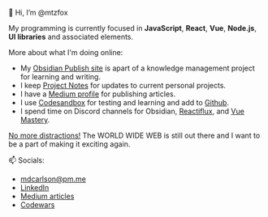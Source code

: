 👋 Hi, I’m @mtzfox

My programming is currently focused in **JavaScript**, **React**, **Vue**, **Node.js**, **UI libraries** and associated elements. 

More about what I'm doing online:
- My [Obsidian Publish site](https://obsidian.mikecarlson.io) is apart of a knowledge management project for learning and writing.
- I keep [Project Notes](https://obsidian.mikecarlson.io/Project+Notes) for updates to current personal projects.
- I have a [Medium profile](https://medium.com/@mtzfox/subscribe) for publishing articles.
- I use [Codesandbox](https://codesandbox.io/dashboard/recent?workspace=f3dfe123-3055-4699-b97a-457d4fcb30be) for testing and learning and add to [Github](https://gist.github.com/mtzfox).
- I spend time on Discord channels for Obsidian, [Reactiflux](https://www.reactiflux.com/), and [Vue Mastery](https://www.vuemastery.com/).

[No more distractions!](https://www.theatlantic.com/technology/archive/2022/11/twitter-facebook-social-media-decline/672074/) The WORLD WIDE WEB is still out there and I want to be a part of making it exciting again.

📫 Socials: 
- [mdcarlson@pm.me](mailto:mdcarlson@pm.me) 
- [LinkedIn](https://www.linkedin.com/in/mike-carlson-dev/)
- [Medium articles](https://medium.com/@mtzfox/subscribe)
- [Codewars](https://www.codewars.com/users/mtzfox)


<!---
mtzfox/mtzfox is a ✨ special ✨ repository because its `README.md` (this file) appears on your GitHub profile.
You can click the Preview link to take a look at your changes.
--->
